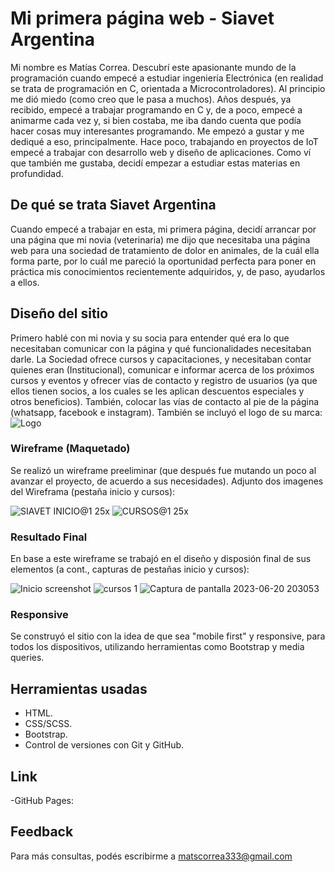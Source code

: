 # Mi primera página web - Siavet Argentina 
Mi nombre es Matías Correa. Descubrí este apasionante mundo de la programación cuando empecé a estudiar ingeniería Electrónica (en realidad se trata de programación en C, orientada a Microcontroladores). Al principio me dió miedo (como creo que le pasa a muchos). Años después, ya recibido, empecé a trabajar programando en C y, de a poco, empecé a animarme cada vez y, si bien costaba, me iba dando cuenta que podía hacer cosas muy interesantes programando. Me empezó a gustar y me dediqué a eso, principalmente. Hace poco, trabajando en proyectos de IoT empecé a trabajar con desarrollo web y diseño de aplicaciones. Como ví que también me gustaba, decidí empezar a estudiar estas materias en profundidad.

## De qué se trata Siavet Argentina

Cuando empecé a trabajar en esta, mi primera página, decidí arrancar por una página que mi novia (veterinaria) me dijo que necesitaba una página web para una sociedad de tratamiento de dolor en animales, de la cuál ella forma parte, por lo cuál me pareció la oportunidad perfecta para poner en práctica mis conocimientos recientemente adquiridos, y, de paso, ayudarlos a ellos.   

## Diseño del sitio

Primero hablé con mi novia y su socia para entender qué era lo que necesitaban comunicar con la página y qué funcionalidades necesitaban darle. La Sociedad ofrece cursos y capacitaciones, y necesitaban contar quienes eran (Institucional), comunicar e informar acerca de los próximos cursos y eventos y ofrecer vías de contacto y registro de usuarios (ya que ellos tienen socios, a los cuales se les aplican descuentos especiales y otros beneficios). También, colocar las vías de contacto al pie de la página (whatsapp, facebook e instagram).
También se incluyó el logo de su marca:
![Logo](https://www.minegocioveterinario.com/wp-content/uploads/2019/05/Logo-Siavet.jpg)

### Wireframe (Maquetado)

Se realizó un wireframe preeliminar (que después fue mutando un poco al avanzar el proyecto, de acuerdo a sus necesidades). Adjunto dos imagenes del Wireframa (pestaña inicio y cursos):

![SIAVET INICIO@1 25x](https://github.com/MatsNC/Proyecto_Final_Correa/assets/64698729/c780551d-977f-4dc9-b6ef-6080f993adaf)
![CURSOS@1 25x](https://github.com/MatsNC/Proyecto_Final_Correa/assets/64698729/6ad478e8-d330-43c3-9da7-066c603dc19f)

### Resultado Final

En base a este wireframe se trabajó en el diseño y disposión final de sus elementos (a cont., capturas de pestañas inicio y cursos):

![Inicio screenshot](https://github.com/MatsNC/Proyecto_Final_Correa/assets/64698729/ef294679-d4c3-4adb-828d-d9cfca86c46d)
![cursos 1](https://github.com/MatsNC/Proyecto_Final_Correa/assets/64698729/8e3d505a-4017-435d-8fcf-aca5a3fde9a1)
![Captura de pantalla 2023-06-20 203053](https://github.com/MatsNC/Proyecto_Final_Correa/assets/64698729/dc963049-a424-4eea-9769-6aee0d3d49ac)

### Responsive

Se construyó el sitio con la idea de que sea "mobile first" y responsive, para todos los dispositivos, utilizando herramientas como Bootstrap y media queries.

## Herramientas usadas

- HTML.
- CSS/SCSS.
- Bootstrap.
- Control de versiones con Git y GitHub.

## Link
-GitHub Pages: 

## Feedback

Para más consultas, podés escribirme a matscorrea333@gmail.com



